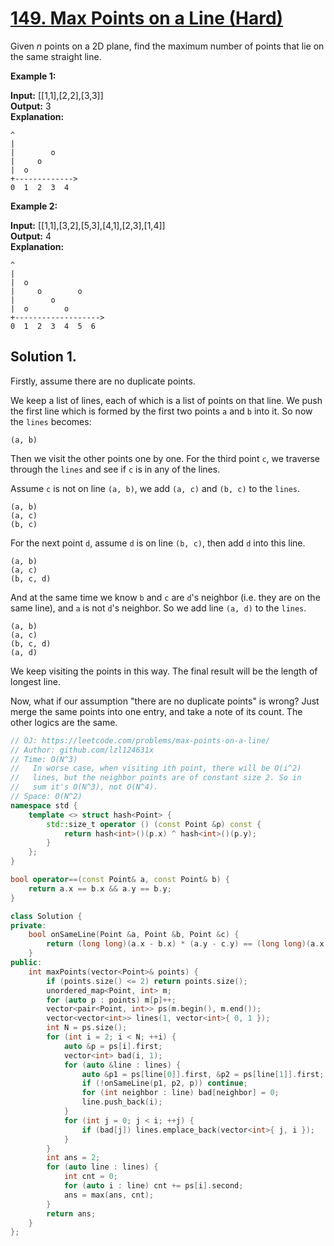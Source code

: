 # [149. Max Points on a Line (Hard)](https://leetcode.com/problems/max-points-on-a-line/)

Given _n_ points on a 2D plane, find the maximum number of points that lie on the same straight line.

**Example 1:**

**Input:** \[\[1,1\],\[2,2\],\[3,3\]\]  
**Output:** 3  
**Explanation:**
```
^
|
|        o
|     o
|  o  
+------------->
0  1  2  3  4
```

**Example 2:**

**Input:** \[\[1,1\],\[3,2\],\[5,3\],\[4,1\],\[2,3\],\[1,4\]\]  
**Output:** 4  
**Explanation:**
```
^
|
|  o
|     o        o
|        o
|  o        o
+------------------->
0  1  2  3  4  5  6
```

## Solution 1. 

Firstly, assume there are no duplicate points. 

We keep a list of lines, each of which is a list of points on that line. We push the first line which is formed by the first two points `a` and `b` into it. So now the `lines` becomes:
```
(a, b)
```

Then we visit the other points one by one. For the third point `c`, we traverse through the `lines` and see if `c` is in any of the lines.

Assume `c` is not on line `(a, b)`, we add `(a, c)` and `(b, c)` to the `lines`.
```
(a, b)
(a, c)
(b, c)
```

For the next point `d`, assume `d` is on line `(b, c)`, then add `d` into this line.

```
(a, b)
(a, c)
(b, c, d)
```

And at the same time we know `b` and `c` are `d`'s neighbor (i.e. they are on the same line), and `a` is not `d`'s neighbor. So we add line `(a, d)` to the `lines`.
```
(a, b)
(a, c)
(b, c, d)
(a, d)
```

We keep visiting the points in this way. The final result will be the length of longest line.

Now, what if our assumption "there are no duplicate points" is wrong? Just merge the same points into one entry, and take a note of its count. The other logics are the same.

```cpp
// OJ: https://leetcode.com/problems/max-points-on-a-line/
// Author: github.com/lzl124631x
// Time: O(N^3)
//   In worse case, when visiting ith point, there will be O(i^2)
//   lines, but the neighbor points are of constant size 2. So in
//   sum it's O(N^3), not O(N^4).
// Space: O(N^2)
namespace std {
    template <> struct hash<Point> {
        std::size_t operator () (const Point &p) const {
            return hash<int>()(p.x) ^ hash<int>()(p.y);
        }
    };
}

bool operator==(const Point& a, const Point& b) {
	return a.x == b.x && a.y == b.y;
}

class Solution {
private:
    bool onSameLine(Point &a, Point &b, Point &c) {
        return (long long)(a.x - b.x) * (a.y - c.y) == (long long)(a.x - c.x) * (a.y - b.y);
    }
public:
    int maxPoints(vector<Point>& points) {
        if (points.size() <= 2) return points.size();
        unordered_map<Point, int> m;
        for (auto p : points) m[p]++;
        vector<pair<Point, int>> ps(m.begin(), m.end());
        vector<vector<int>> lines(1, vector<int>{ 0, 1 });
        int N = ps.size();
        for (int i = 2; i < N; ++i) {
            auto &p = ps[i].first;
            vector<int> bad(i, 1);
            for (auto &line : lines) {
                auto &p1 = ps[line[0]].first, &p2 = ps[line[1]].first;
                if (!onSameLine(p1, p2, p)) continue;
                for (int neighbor : line) bad[neighbor] = 0;
                line.push_back(i);
            }
            for (int j = 0; j < i; ++j) {
                if (bad[j]) lines.emplace_back(vector<int>{ j, i });
            }
        }
        int ans = 2;
        for (auto line : lines) {
            int cnt = 0;
            for (auto i : line) cnt += ps[i].second;
            ans = max(ans, cnt);
        }
        return ans;
    }
};
```
